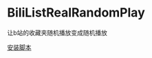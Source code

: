 # BiliListRealRandomPlay
让b站的收藏夹随机播放变成随机播放

[安装脚本](extension://iikmkjmpaadaobahmlepeloendndfphd/ask.html?aid=650ef586-0771-4898-9875-c954d98355a2)
